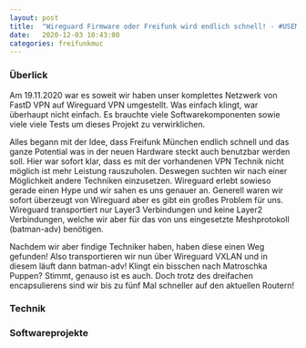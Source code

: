 ```yaml
---
layout: post
title:  "Wireguard Firmware oder Freifunk wird endlich schnell! - #USEMOREBANDWIDTH"
date:   2020-12-03 10:43:00
categories: freifunkmuc
---
```

### Überlick

Am 19.11.2020 war es soweit wir haben unser komplettes Netzwerk von FastD VPN auf Wireguard VPN umgestellt. Was einfach klingt, war überhaupt nicht einfach. Es brauchte viele Softwarekomponenten sowie viele viele Tests um dieses Projekt zu verwirklichen.

Alles begann mit der Idee, dass Freifunk München endlich schnell und das ganze Potential was in der neuen Hardware steckt auch benutzbar werden soll. Hier war sofort klar, dass es mit der vorhandenen VPN Technik nicht möglich ist mehr Leistung rauszuholen. Deswegen suchten wir nach einer Möglichkeit andere Techniken einzusetzen. Wireguard erlebt sowieso gerade einen Hype und wir sahen es uns genauer an. Generell waren wir sofort überzeugt von Wireguard aber es gibt ein großes Problem für uns. Wireguard transportiert nur Layer3 Verbindungen und keine Layer2 Verbindungen, welche wir aber für das von uns eingesetzte Meshprotokoll (batman-adv) benötigen. 

Nachdem wir aber findige Techniker haben, haben diese einen Weg gefunden! Also transportieren wir nun über Wireguard VXLAN und in diesem läuft dann batman-adv! Klingt ein bisschen nach Matroschka Puppen? Stimmt, genauso ist es auch. Doch trotz des dreifachen encapsulierens sind wir bis zu fünf Mal schneller auf den aktuellen Routern!

### Technik

### Softwareprojekte
